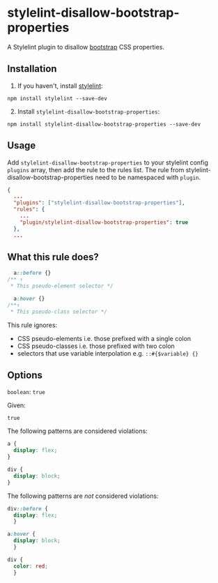 # stylelint-disallow-bootstrap-properties

A Stylelint plugin to disallow [bootstrap](https://getbootstrap.com/) CSS properties.

## Installation

1. If you haven't, install [stylelint](https://stylelint.io/):

```
npm install stylelint --save-dev
```

2.  Install `stylelint-disallow-bootstrap-properties`:

```
npm install stylelint-disallow-bootstrap-properties --save-dev
```

## Usage

Add `stylelint-disallow-bootstrap-properties` to your stylelint config `plugins` array, then add the rule to the rules list. The rule from stylelint-disallow-bootstrap-properties need to be namespaced with `plugin`.

```json
{
  ...
  "plugins": ["stylelint-disallow-bootstrap-properties"],
  "rules": {
    ...
    "plugin/stylelint-disallow-bootstrap-properties": true
  },
  ...
```

## What this rule does?

<!-- prettier-ignore -->
```css
  a::before {}
/** ↑
 * This pseudo-element selector */

  a:hover {}
/**↑
 * This pseudo-class selector */
```

This rule ignores:

- CSS pseudo-elements i.e. those prefixed with a single colon
- CSS pseudo-classes i.e. those prefixed with two colon
- selectors that use variable interpolation e.g. `::#{$variable} {}`

## Options

`boolean`: `true`

Given:

```
true
```

The following patterns are considered violations:

<!-- prettier-ignore -->
```css
a {
  display: flex;
}
```

<!-- prettier-ignore -->
```css
div {
  display: block;
}
```

The following patterns are _not_ considered violations:

<!-- prettier-ignore -->
```css
div::before {
  display: flex;
  }
```

<!-- prettier-ignore -->
```css
a:hover {
  display: block;
  }
```

<!-- prettier-ignore -->
```css
div {
  color: red;
  }
```

